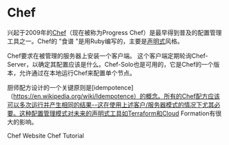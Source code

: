 # Chef

兴起于2009年的[Chef](https://en.wikipedia.org/wiki/Progress_Chef)（现在被称为Progress Chef）是最早得到普及的配置管理工具之一。Chef的 "食谱 "是用Ruby编写的，主要是[声明式](https://en.wikipedia.org/wiki/Declarative_programming)风格。

Chef要求在被管理的服务器上安装一个客户端。 这个客户端定期轮询Chef-Server，以确定其配置应该是什么。Chef-Solo也是可用的，它是Chef的一个版本，允许通过在本地运行Chef来配置单个节点。

厨师配方设计的一个关键原则是[idempotence]（https://en.wikipedia.org/wiki/Idempotence）的概念。所有的Chef配方应该可以多次运行并产生相同的结果--这在使用上述客户/服务器模式的情况下尤其必要。这种配置管理模式对未来的声明式工具如Terraform和Cloud Formation有很大的影响。


<BadgeLink colorScheme='blue' badgeText='Official Website' href='https://www.chef.io/products/chef-infra'>Chef Website</BadgeLink>
<BadgeLink colorScheme='yellow' badgeText='Read' href='https://www.tutorialspoint.com/chef/index.htm'>Chef Tutorial</BadgeLink>
